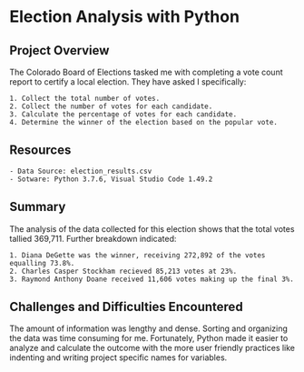 # Election Analysis with Python

## Project Overview
The Colorado Board of Elections tasked me with completing a vote count report to certify a local election. 
They have asked I specifically:

	1. Collect the total number of votes.
	2. Collect the number of votes for each candidate.
	3. Calculate the percentage of votes for each candidate. 
	4. Determine the winner of the election based on the popular vote.  

## Resources
	- Data Source: election_results.csv
	- Sotware: Python 3.7.6, Visual Studio Code 1.49.2

## Summary
 The analysis of the data collected for this election shows that the total votes tallied 369,711. 
 Further breakdown indicated:
 
 	1. Diana DeGette was the winner, receiving 272,892 of the votes equalling 73.8%.
	2. Charles Casper Stockham recieved 85,213 votes at 23%.
	3. Raymond Anthony Doane received 11,606 votes making up the final 3%.

## Challenges and Difficulties Encountered
The amount of information was lengthy and dense. Sorting and organizing the data was time consuming for me. Fortunately, Python made it easier to analyze and calculate the outcome with the more user friendly practices like indenting and writing project specific names for variables.
